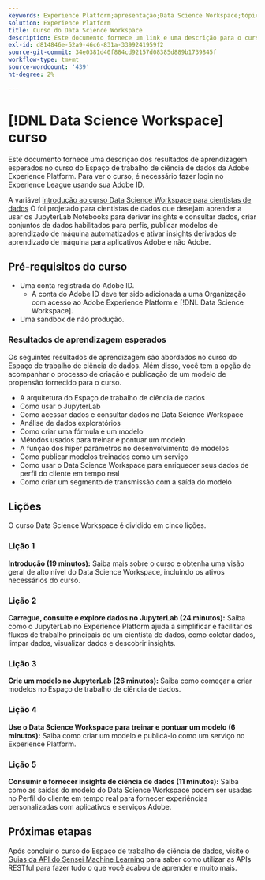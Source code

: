 ```yaml
---
keywords: Experience Platform;apresentação;Data Science Workspace;tópicos populares;curso de ciência de dados;curso;dsw
solution: Experience Platform
title: Curso do Data Science Workspace
description: Este documento fornece um link e uma descrição para o curso do Espaço de trabalho de ciência de dados da Adobe Experience Platform.
exl-id: d814846e-52a9-46c6-831a-3399241959f2
source-git-commit: 34e0381d40f884cd92157d08385d889b1739845f
workflow-type: tm+mt
source-wordcount: '439'
ht-degree: 2%

---
```



# [!DNL Data Science Workspace] curso

Este documento fornece uma descrição dos resultados de aprendizagem esperados no curso do Espaço de trabalho de ciência de dados da Adobe Experience Platform. Para ver o curso, é necessário fazer login no Experience League usando sua Adobe ID.

A variável [introdução ao curso Data Science Workspace para cientistas de dados](https://experienceleague.adobe.com/?recommended=ExperiencePlatform-U-1-2021.1.dsw&amp;lang=pt-BR) O foi projetado para cientistas de dados que desejam aprender a usar os JupyterLab Notebooks para derivar insights e consultar dados, criar conjuntos de dados habilitados para perfis, publicar modelos de aprendizado de máquina automatizados e ativar insights derivados de aprendizado de máquina para aplicativos Adobe e não Adobe.

## Pré-requisitos do curso

- Uma conta registrada do Adobe ID.
   - A conta do Adobe ID deve ter sido adicionada a uma Organização com acesso ao Adobe Experience Platform e [!DNL Data Science Workspace].
- Uma sandbox de não produção.

### Resultados de aprendizagem esperados

Os seguintes resultados de aprendizagem são abordados no curso do Espaço de trabalho de ciência de dados. Além disso, você tem a opção de acompanhar o processo de criação e publicação de um modelo de propensão fornecido para o curso.

- A arquitetura do Espaço de trabalho de ciência de dados
- Como usar o JupyterLab
- Como acessar dados e consultar dados no Data Science Workspace
- Análise de dados exploratórios
- Como criar uma fórmula e um modelo
- Métodos usados para treinar e pontuar um modelo
- A função dos hiper parâmetros no desenvolvimento de modelos
- Como publicar modelos treinados como um serviço
- Como usar o Data Science Workspace para enriquecer seus dados de perfil do cliente em tempo real
- Como criar um segmento de transmissão com a saída do modelo

## Lições

O curso Data Science Workspace é dividido em cinco lições.

### Lição 1

**Introdução (19 minutos):** Saiba mais sobre o curso e obtenha uma visão geral de alto nível do Data Science Workspace, incluindo os ativos necessários do curso.

### Lição 2

**Carregue, consulte e explore dados no JupyterLab (24 minutos):** Saiba como o JupyterLab no Experience Platform ajuda a simplificar e facilitar os fluxos de trabalho principais de um cientista de dados, como coletar dados, limpar dados, visualizar dados e descobrir insights.

### Lição 3

**Crie um modelo no JupyterLab (26 minutos):** Saiba como começar a criar modelos no Espaço de trabalho de ciência de dados.

### Lição 4

**Use o Data Science Workspace para treinar e pontuar um modelo (6 minutos):** Saiba como criar um modelo e publicá-lo como um serviço no Experience Platform.

### Lição 5

**Consumir e fornecer insights de ciência de dados (11 minutos):** Saiba como as saídas do modelo do Data Science Workspace podem ser usadas no Perfil do cliente em tempo real para fornecer experiências personalizadas com aplicativos e serviços Adobe.

## Próximas etapas

Após concluir o curso do Espaço de trabalho de ciência de dados, visite o [Guias da API do Sensei Machine Learning](./api/getting-started.md) para saber como utilizar as APIs RESTful para fazer tudo o que você acabou de aprender e muito mais.



